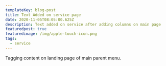 ```yaml
---
templateKey: blog-post
title: Text Added on service page
date: 2020-11-05T08:05:00.625Z
description: Text added on service after adding columns on main page
featuredpost: true
featuredimage: /img/apple-touch-icon.png
tags:
  - service
---
```

Tagging content on landing page of main parent menu.